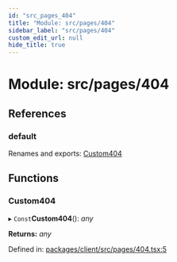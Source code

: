 ```yaml
---
id: "src_pages_404"
title: "Module: src/pages/404"
sidebar_label: "src/pages/404"
custom_edit_url: null
hide_title: true
---
```


# Module: src/pages/404

## References

### default

Renames and exports: [Custom404](src_pages_404.md#custom404)

## Functions

### Custom404

▸ `Const`**Custom404**(): *any*

**Returns:** *any*

Defined in: [packages/client/src/pages/404.tsx:5](https://github.com/xr3ngine/xr3ngine/blob/65dfcf39a/packages/client/src/pages/404.tsx#L5)
